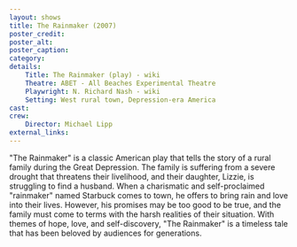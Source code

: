 ```yaml
---
layout: shows
title: The Rainmaker (2007)
poster_credit: 
poster_alt:
poster_caption:
category: 
details:
    Title: The Rainmaker (play) - wiki
    Theatre: ABET - All Beaches Experimental Theatre
    Playwright: N. Richard Nash - wiki
    Setting: West rural town, Depression-era America
cast:
crew:
    Director: Michael Lipp
external_links:
---
```

"The Rainmaker" is a classic American play that tells the story of a rural family during the Great Depression. The family is suffering from a severe drought that threatens their livelihood, and their daughter, Lizzie, is struggling to find a husband. When a charismatic and self-proclaimed "rainmaker" named Starbuck comes to town, he offers to bring rain and love into their lives. However, his promises may be too good to be true, and the family must come to terms with the harsh realities of their situation. With themes of hope, love, and self-discovery, "The Rainmaker" is a timeless tale that has been beloved by audiences for generations.
